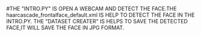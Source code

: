 #THE "INTRO.PY" IS OPEN A WEBCAM AND DETECT THE FACE.THE  haarcascade_frontalface_default.xml IS HELP TO DETECT THE FACE IN THE INTRO.PY. THE "DATASET CREATER" IS HELPS TO SAVE THE DETECTED FACE,IT WILL SAVE THE FACE IN JPG FORMAT.
